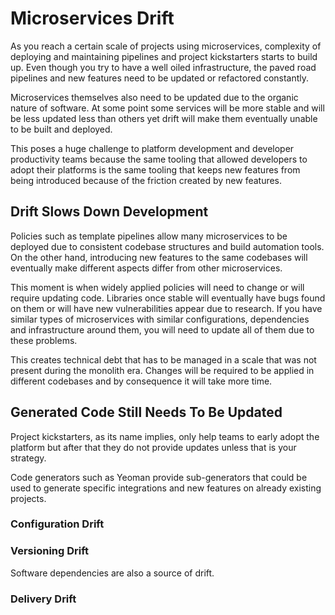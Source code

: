 # Microservices Drift

As you reach a certain scale of projects using microservices,
complexity of deploying and maintaining pipelines and project
kickstarters starts to build up. Even though you try to have a well
oiled infrastructure, the paved road pipelines and new features need to
be updated or refactored constantly.

Microservices themselves also need to be updated due to the organic
nature of software. At some point some services will be more stable
and will be less  updated less than others yet drift will make them
eventually unable to be built and deployed.

This poses a huge challenge to platform development and developer
productivity teams because the same tooling that allowed developers to
adopt their platforms is the same tooling that keeps new features from
being introduced because of the friction created by new features.

## Drift Slows Down Development

Policies such as template pipelines allow many microservices to be
deployed due to consistent codebase structures and build automation
tools. On the other hand, introducing new features to the same
codebases will eventually make different aspects differ from other
microservices.

This moment is when widely applied policies will need to change or will
require updating code. Libraries once stable will eventually have bugs
found on them or will have new vulnerabilities appear due to research.
If you have similar types of microservices with similar configurations,
dependencies and infrastructure around them, you will need to update
all of them due to these problems.

This creates technical debt that has to be managed in a scale that was
not present during the monolith era. Changes will be required to be
applied in different codebases and by consequence it will take more
time.


## Generated Code Still Needs To Be Updated

Project kickstarters, as its name implies, only help teams to early
adopt the platform but after that they do not provide updates unless
that is your strategy.

Code generators such as Yeoman provide sub-generators that could be
used to generate specific integrations and new features on already
existing projects.

### Configuration Drift



### Versioning Drift

Software dependencies are also a source of drift.


### Delivery Drift
